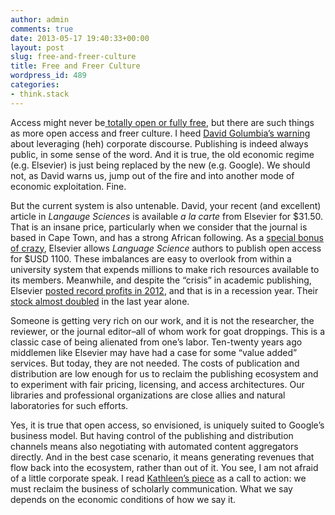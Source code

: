 ```yaml
---
author: admin
comments: true
date: 2013-05-17 19:40:33+00:00
layout: post
slug: free-and-freer-culture
title: Free and Freer Culture
wordpress_id: 489
categories:
- think.stack
---
```


Access might never be[ totally open or fully free](http://scholcomm.commons.mla.org/statement-on-public-access-to-federally-funded-research/#comment-307), but there are such things as more open access and freer culture. I heed [David Golumbia’s warning](http://scholcomm.commons.mla.org/statement-on-public-access-to-federally-funded-research/#comment-321) about leveraging (heh) corporate discourse. Publishing is indeed always public, in some sense of the word. And it is true, the old economic regime (e.g. Elsevier) is just being replaced by the new (e.g. Google). We should not, as David warns us, jump out of the fire and into another mode of economic exploitation. Fine.

But the current system is also untenable. David, your recent (and excellent) article in _Langauge Sciences_ is available _a la carte_ from Elsevier for $31.50. That is an insane price, particularly when we consider that the journal is based in Cape Town, and has a strong African following. As a [special bonus of crazy](http://www.elsevier.com/journals/language-sciences/0388-0001/open-access-options), Elsevier allows _Language Science_ authors to publish open access for $USD 1100. These imbalances are easy to overlook from within a university system that expends millions to make rich resources available to its members. Meanwhile, and despite the “crisis” in academic publishing, Elsevier [posted record profits in 2012](http://www.reedelsevier.com/mediacentre/pressreleases/2012/Pages/reed-elsevier-interim-results-2012.aspx), and that is in a recession year. Their [stock almost doubled](http://www.marketwatch.com/investing/stock/rel?countrycode=uk) in the last year alone.

Someone is getting very rich on our work, and it is not the researcher, the reviewer, or the journal editor–all of whom work for goat droppings. This is a classic case of being alienated from one’s labor. Ten-twenty years ago middlemen like Elsevier may have had a case for some “value added” services. But today, they are not needed. The costs of publication and distribution are low enough for us to reclaim the publishing ecosystem and to experiment with fair pricing, licensing, and access architectures. Our libraries and professional organizations are close allies and natural laboratories for such efforts.

Yes, it is true that open access, so envisioned, is uniquely suited to Google’s business model. But having control of the publishing and distribution channels means also negotiating with automated content aggregators directly. And in the best case scenario, it means generating revenues that flow back into the ecosystem, rather than out of it. You see, I am not afraid of a little corporate speak. I read [Kathleen’s piece](http://scholcomm.commons.mla.org/statement-on-public-access-to-federally-funded-research/) as a call to action: we must reclaim the business of scholarly communication. What we say depends on the economic conditions of how we say it.
